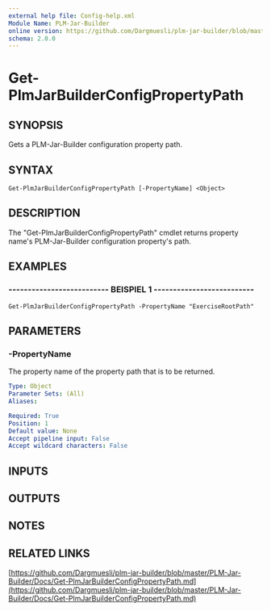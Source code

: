 ```yaml
---
external help file: Config-help.xml
Module Name: PLM-Jar-Builder
online version: https://github.com/Dargmuesli/plm-jar-builder/blob/master/PLM-Jar-Builder/Docs/Get-PlmJarBuilderConfigPropertyPath.md
schema: 2.0.0
---
```


# Get-PlmJarBuilderConfigPropertyPath

## SYNOPSIS
Gets a PLM-Jar-Builder configuration property path.

## SYNTAX

```
Get-PlmJarBuilderConfigPropertyPath [-PropertyName] <Object>
```

## DESCRIPTION
The "Get-PlmJarBuilderConfigPropertyPath" cmdlet returns property name's PLM-Jar-Builder configuration property's path.

## EXAMPLES

### -------------------------- BEISPIEL 1 --------------------------
```
Get-PlmJarBuilderConfigPropertyPath -PropertyName "ExerciseRootPath"
```

## PARAMETERS

### -PropertyName
The property name of the property path that is to be returned.

```yaml
Type: Object
Parameter Sets: (All)
Aliases: 

Required: True
Position: 1
Default value: None
Accept pipeline input: False
Accept wildcard characters: False
```

## INPUTS

## OUTPUTS

## NOTES

## RELATED LINKS

[https://github.com/Dargmuesli/plm-jar-builder/blob/master/PLM-Jar-Builder/Docs/Get-PlmJarBuilderConfigPropertyPath.md](https://github.com/Dargmuesli/plm-jar-builder/blob/master/PLM-Jar-Builder/Docs/Get-PlmJarBuilderConfigPropertyPath.md)

